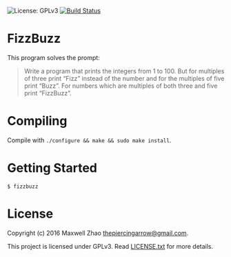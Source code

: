 ![License: GPLv3](https://img.shields.io/badge/license-GPLv3-blue.svg "License")
[![Build Status](https://travis-ci.org/thepiercingarrow/FizzBuzz.svg?branch=master)](https://travis-ci.org/thepiercingarrow/FizzBuzz)

# FizzBuzz

This program solves the prompt:

> Write a program that prints the integers from 1 to 100. But for multiples of three print “Fizz” instead of the number and for the multiples of five print “Buzz”. For numbers which are multiples of both three and five print “FizzBuzz”.

# Compiling

Compile with `./configure && make && sudo make install`.

# Getting Started

```
$ fizzbuzz
```

# License

Copyright (c) 2016 Maxwell Zhao <thepiercingarrow@gmail.com>.

This project is licensed under GPLv3. Read [LICENSE.txt](LICENSE.txt) for more details.

